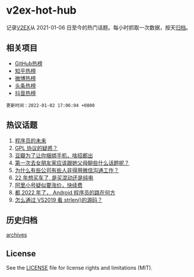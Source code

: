 # v2ex-hot-hub

 记录[V2EX](https://www.v2ex.com/)从 2021-01-06 日至今的热门话题。每小时抓取一次数据，按天[归档](archives)。
 
 ## 相关项目

- [GitHub热榜](https://github.com/snaildev/github-hot-hub)
- [知乎热榜](https://github.com/snaildev/zhihu-hot-hub)
- [微博热榜](https://github.com/snaildev/weibo-hot-hub)
- [头条热榜](https://github.com/snaildev/toutiao-hot-hub)
- [抖音热榜](https://github.com/snaildev/douyin-hot-hub)


 `更新时间：2022-01-02 17:06:04 +0800`

## 热议话题

1. [程序员的未来](https://www.v2ex.com/t/825675)
1. [GPL 协议的疑惑？](https://www.v2ex.com/t/825728)
1. [豆瓣为了让你捆绑手机，啥招都出](https://www.v2ex.com/t/825704)
1. [第一次去女朋友家应该跟她父母聊些什么话题呢？](https://www.v2ex.com/t/825678)
1. [为什么有些公司有些人非得用微信沟通工作？](https://www.v2ex.com/t/825734)
1. [22 年想买车了, 是买混动还是纯电](https://www.v2ex.com/t/825745)
1. [阿里小号疑似要涨价，快续费](https://www.v2ex.com/t/825721)
1. [都 2022 年了， Android 程序员的路在何方](https://www.v2ex.com/t/825672)
1. [怎么通过 VS2019 看 strlen()的源码？](https://www.v2ex.com/t/825671)

## 历史归档

[archives](archives)

## License

See the [LICENSE](LICENSE) file for license rights and limitations (MIT).
